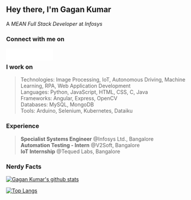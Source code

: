 ## Hey there, I'm **Gagan Kumar** <br>
A *MEAN Full Stack Developer* at *Infosys*

### Connect with me on
[<img align="left" alt="Email" width="32px" src="https://github.com/sgagankumar/sgagankumar/blob/main/icon-email.png" />][Mail]
[<img align="left" alt="LinkedIn" width="32px" src="https://github.com/sgagankumar/sgagankumar/blob/main/icon-linkedin.png" />][Linkedin]
[<img align="left" alt="Website" width="32px" src="https://github.com/sgagankumar/sgagankumar/blob/main/icon-website.png" />][Website]
[<img align="left" alt="Instagram" width="32px" src="https://github.com/sgagankumar/sgagankumar/blob/main/icon-instagram.png" />][Instagram]
<br>

### I work on
> Technologies: Image Processing, IoT, Autonomous Driving, Machine Learning, RPA, Web Application Development \
> Languages: Python, JavaScript, HTML, CSS, C, Java \
> Frameworks: Angular, Express, OpenCV \
> Databases: MySQL, MongoDB \
> Tools: Arduino, Selenium, Kubernetes, Dataiku

### Experience
> **Specialist Systems Engineer** @Infosys Ltd., Bangalore \
> **Automation Testing - Intern** @V2Soft, Bangalore \
> **IoT Internship** @Tequed Labs, Bangalore

### Nerdy Facts
[![Gagan Kumar's github stats](https://github-readme-stats.vercel.app/api?username=sgagankumar&count_private=true&hide=issues&show_icons=true&theme=midnight-purple)](https://github.com/sgagankumar)
<!-- Reference https://github.com/anuraghazra/ --->
[![Top Langs](https://github-readme-stats.vercel.app/api/top-langs/?username=sgagankumar&layout=compact&theme=midnight-purple)]()

[Mail]: mailto://sgagankumar@gmail.com
[Instagram]: https://instagram.com/sgagankumar/
[LinkedIn]: https://www.linkedin.com/in/sgagankumar/
[Website]: https://sgagankumar.netlify.app/
